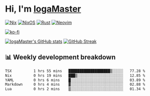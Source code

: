 # Hi, I'm [IogaMaster](https://youtube.com/IogaMaster)  

[![Nix](https://img.shields.io/badge/NIX-5277C3.svg?style=for-the-badge&logo=NixOS&logoColor=white)](https://builtwithnix.org/)
[![NixOS](https://img.shields.io/badge/NIXOS-5277C3.svg?style=for-the-badge&logo=NixOS&logoColor=white)](https://nixos.org/)
[![Rust](https://img.shields.io/badge/rust-%23000000.svg?style=for-the-badge&logo=rust&logoColor=white)](https://www.rust-lang.org/)
[![Neovim](https://img.shields.io/badge/NeoVim-%2357A143.svg?&style=for-the-badge&logo=neovim&logoColor=white)](https://github.com/neovim/neovim)

[![ko-fi](https://ko-fi.com/img/githubbutton_sm.svg)](https://ko-fi.com/X8X2P08GZ)

[![IogaMaster's GitHub stats](https://github-readme-stats.vercel.app/api?username=IogaMaster&show_icons=true&bg_color=1e1e2e&text_color=cdd6f4&icon_color=cba6f7&title_color=94e2d5)](https://github.com/IogaMaster)
[![GitHub Streak](https://streak-stats.demolab.com?user=IogaMaster&theme=catppuccin-mocha&hide_border=false&date_format=M%20j%5B%2C%20Y%5D)](https://git.io/streak-stats)


## 📊 Weekly development breakdown

<!--START_SECTION:wakaweek-->

```txt
TSX          1 hrs 55 mins   ███████████████████▒░░░░░   77.28 %
Nix          0 hrs 19 mins   ███▒░░░░░░░░░░░░░░░░░░░░░   12.85 %
YAML         0 hrs 6 mins    █░░░░░░░░░░░░░░░░░░░░░░░░   03.89 %
Markdown     0 hrs 4 mins    ▓░░░░░░░░░░░░░░░░░░░░░░░░   02.88 %
Lua          0 hrs 2 mins    ▒░░░░░░░░░░░░░░░░░░░░░░░░   01.34 %
```

<!--END_SECTION:wakaweek-->
